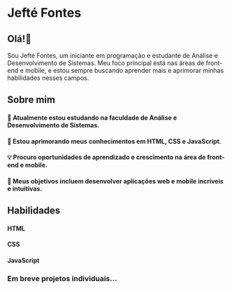 # Jefté Fontes

## Olá!👋

Sou Jefté Fontes, um iniciante em programação e estudante de Análise e Desenvolvimento de Sistemas. Meu foco principal está nas áreas de front-end e mobile, e estou sempre buscando aprender mais e aprimorar minhas habilidades nesses campos.

## Sobre mim
#### 🔭 Atualmente estou estudando na faculdade de Análise e Desenvolvimento de Sistemas.
#### 🌱 Estou aprimorando meus conhecimentos em HTML, CSS e JavaScript.
#### 💡 Procuro oportunidades de aprendizado e crescimento na área de front-end e mobile.
#### 🎯 Meus objetivos incluem desenvolver aplicações web e mobile incríveis e intuitivas.

## Habilidades
#### HTML
#### CSS
#### JavaScript

### Em breve projetos individuais...
